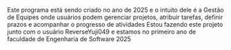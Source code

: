 Este programa está sendo criado no ano de 2025 e o intuito dele é a Gestão de Equipes onde usuários podem gerenciar projetos, atribuir tarefas, definir prazos e acompanhar o progresso de atividades
Estou fazendo este projeto junto com o usuário ReverseYuji049 e estamos no primeiro ano de faculdade de Engenharia de Software 2025
